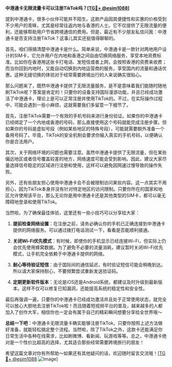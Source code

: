 **中港通卡无限流量卡可以注册TikTok吗？[[TG💪+ @esim1088](https://t.me/s/esim1088)]**

提到中港通卡，很多小伙伴可能并不陌生。这款产品因其便捷性和实惠的价格受到不少用户的青睐，尤其是经常往返内地与香港的人士。它不仅提供了无限流量的便利，还能够帮助用户节省跨境通信的费用。但是，最近有不少朋友私信问我：中港通卡是否支持注册TikTok？这事儿其实还挺值得聊聊的。

首先，咱们得搞清楚中港通卡是什么。简单来说，中港通卡是一款针对两地用户设计的SIM卡，它允许用户在内地和香港之间自由切换网络服务，享受本地资费标准。比如你在香港用这张卡打电话、发短信或者上网，会按照香港的资费来收费；而当你回到内地时，又能自动切换到内地运营商的服务，享受国内的流量和通话优惠。这种无缝切换的体验对于经常需要跨境出行的人来说确实很贴心。

那么问题来了，既然中港通卡提供了无限流量服务，是不是意味着我们能随时随地刷TikTok呢？答案是肯定的！只要你的设备支持国际漫游功能，并且已经成功激活了中港通卡，理论上是可以正常注册并使用TikTok的。不过，在实际操作过程中，可能会遇到一些小麻烦，这就需要我们多留意一下细节了。

首先，注册TikTok需要一个有效的手机号码来进行身份验证。如果你的中港通卡已经绑定了一个内地或香港的号码，那么直接使用这个号码就能完成注册步骤。但如果你的号码是虚拟号段（例如某些地区的特殊号段），可能就需要额外准备一个备用号码了。毕竟，TikTok的安全机制会要求你输入真实的手机号码，以便确认你是合法用户。

其次，关于网络环境的问题也需要注意。虽然中港通卡提供了无限流量，但在某些偏远地区或者信号覆盖较差的地方，网络速度可能会受到影响。因此，建议大家尽量选择信号稳定的区域进行注册和使用，这样可以避免因网速过慢导致的操作失败。

另外，还有些朋友担心使用中港通卡会不会被限制访问某些内容。这一点其实不用担心，因为TikTok本身并没有针对特定地区的访问限制。只要你所在的国家和地区允许使用该平台，那么无论你是用中港通卡还是其他类型的SIM卡，都可以毫无障碍地登录和使用TikTok。

当然啦，为了确保最佳体验，这里还有一些小技巧可以分享给大家：

1. **提前检查网络设置**：在注册之前，请务必确认你的手机已正确连接到中港通卡提供的网络服务。可以通过拨打电话测试一下，看看是否能顺利接通。
   
2. **关闭Wi-Fi优先模式**：有时候，即使你的手机显示已经连接Wi-Fi，但实际上仍会优先使用蜂窝数据。为了避免不必要的流量消耗，建议暂时关闭Wi-Fi优先模式，让手机完全依赖于中港通卡提供的网络。

3. **耐心等待验证短信**：由于国际间的通信延迟，有时验证短信可能会稍晚到达。所以请大家保持耐心，不要频繁尝试重新发送验证码。

4. **定期更新软件版本**：无论是iOS还是Android系统，都建议及时升级到最新版本。这样不仅可以修复已知漏洞，还能提高系统的稳定性和安全性。

最后再强调一遍，只要你的中港通卡已经成功激活并且处于正常使用状态，就完全可以放心大胆地去注册TikTok啦！而且随着短视频平台的普及，越来越多的人都加入了创作大军，相信你也一定会有属于自己的精彩瞬间想要分享给全世界哦～

**总结一下吧**：中港通卡无限流量卡确实能够注册TikTok，只要你按照上述方法做好准备，就能轻松搞定整个流程。当然啦，除了TikTok之外，这款卡还能满足你日常生活中各种在线需求，比如刷微博、看新闻、玩游戏等等。总之，中港通卡绝对是一个性价比超高的选择，尤其适合那些经常需要跨境旅行的朋友！

希望这篇文章对你有所帮助～如果还有其他疑问的话，欢迎随时留言交流哦！[[TG💪+ @esim1088](https://t.me/s/esim1088) ![Image](https://i.postimg.cc/4NQfJmqS/Snipaste-2025-05-13-00-14-12.png)]